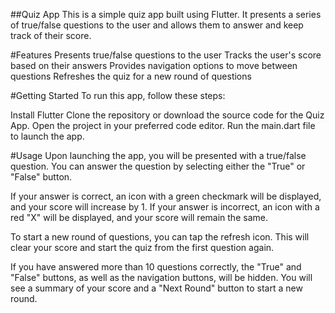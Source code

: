 ##Quiz App
This is a simple quiz app built using Flutter. It presents a series of true/false questions to the user and allows them to answer and keep track of their score.

#Features
Presents true/false questions to the user
Tracks the user's score based on their answers
Provides navigation options to move between questions
Refreshes the quiz for a new round of questions

#Getting Started
To run this app, follow these steps:

Install Flutter
Clone the repository or download the source code for the Quiz App.
Open the project in your preferred code editor.
Run the main.dart file to launch the app.

#Usage
Upon launching the app, you will be presented with a true/false question. You can answer the question by selecting either the "True" or "False" button.

If your answer is correct, an icon with a green checkmark will be displayed, and your score will increase by 1.
If your answer is incorrect, an icon with a red "X" will be displayed, and your score will remain the same.

To start a new round of questions, you can tap the refresh icon. This will clear your score and start the quiz from the first question again.

If you have answered more than 10 questions correctly, the "True" and "False" buttons, as well as the navigation buttons, will be hidden. You will see a summary of your score and a "Next Round" button to start a new round.

